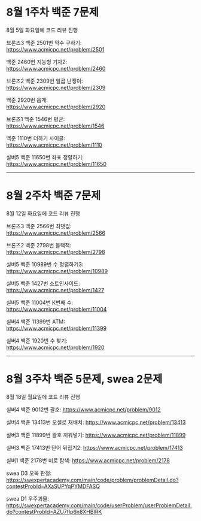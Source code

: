 # 8월 1주차 백준 7문제  
8월 5일 화요일에 코드 리뷰 진행  

브론즈3
백준 2501번 약수 구하기:  
https://www.acmicpc.net/problem/2501

백준 2460번 지능형 기차2:  
https://www.acmicpc.net/problem/2460

브론즈2
백준 2309번 일곱 난쟁이:  
https://www.acmicpc.net/problem/2309

백준 2920번 음계:  
https://www.acmicpc.net/problem/2920

브론즈1
백준 1546번 평균:  
https://www.acmicpc.net/problem/1546

백준 1110번 더하기 사이클:  
https://www.acmicpc.net/problem/1110

실버5
백준 11650번 좌표 정렬하기:  
https://www.acmicpc.net/problem/11650

---
# 8월 2주차 백준 7문제 
8월 12일 화요일에 코드 리뷰 진행

브론즈3 
백준 2566번 최댓값:  
https://www.acmicpc.net/problem/2566

브론즈2
백준 2798번 블랙잭:  
https://www.acmicpc.net/problem/2798

실버5
백준 10989번 수 정렬하기3:  
https://www.acmicpc.net/problem/10989

실버5
백준 1427번 소트인사이드:  
https://www.acmicpc.net/problem/1427

실버5
백준 11004번 K번째 수:  
https://www.acmicpc.net/problem/11004

실버4
백준 11399번 ATM:  
https://www.acmicpc.net/problem/11399

실버4
백준 1920번 수 찾기:  
https://www.acmicpc.net/problem/1920

---
# 8월 3주차 백준 5문제, swea 2문제
8월 18일 월요일에 코드 리뷰 진행

실버4
백준 9012번 괄호:
https://www.acmicpc.net/problem/9012

실버4
백준 13413번 오셀로 재배치:
https://www.acmicpc.net/problem/13413

실버3
백준 11899번 괄호 끼워넣기:
https://www.acmicpc.net/problem/11899

실버3
백준 17413번 단어 뒤집기2:
https://www.acmicpc.net/problem/17413

실버1
백준 2178번 미로 탐색:
https://www.acmicpc.net/problem/2178

swea
D3 오목 판정:
https://swexpertacademy.com/main/code/problem/problemDetail.do?contestProbId=AXaSUPYqPYMDFASQ

swea
D1 우주괴물:
https://swexpertacademy.com/main/code/userProblem/userProblemDetail.do?contestProbId=AZU7flp6n8XHBIRK